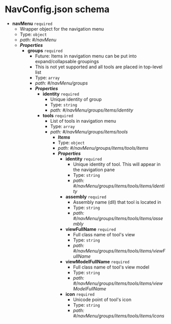# NavConfig.json schema

- <b id="#/navMenu">navMenu</b> `required`
    - Wrapper object for the navigation menu
    - Type: `object`
    - <i id="/navMenu">path: #/navMenu</i>
    - **_Properties_**
        - <b id="#/navMenu/groups">groups</b> `required`
            - Future: Items in navigation menu can be put into expand/collapsable groupings
            - This is not yet supported and all tools are placed in top-level list
            - Type: `array`
            - <i id="/navMenu/groups">path: #/navMenu/groups</i>
            - **_Properties_**
                - <b id="#/navMenu/groups/items/identity">identity</b> `required`
                    - Unique identity of group
                    - Type: `string`
                    - <i id="/navMenu/groups/items/identity">path: #/navMenu/groups/items/identity</i>
                - <b id="#/navMenu/groups/items/tools">tools</b> `required`
                    - List of tools in navigation menu
                    - Type: `array`
                    - <i id="/navMenu/groups/items/tools">path: #/navMenu/groups/items/tools</i>
                        - **_Items_**
                        - Type: `object`
                        - <i id="/navMenu/groups/items/tools/items">path: #/navMenu/groups/items/tools/items</i>
                        - **_Properties_**
                            - <b id="#/navMenu/groups/items/tools/items/identity">identity</b> `required`
                                - Unique identity of tool.  This will appear in the navigation pane
                                - Type: `string`
                                - <i id="/navMenu/groups/items/tools/items/identity">path: #/navMenu/groups/items/tools/items/identity</i>
                            - <b id="#/navMenu/groups/items/tools/items/assembly">assembly</b> `required`
                                - Assembly name (dll) that tool is located in
                                - Type: `string`
                                - <i id="/navMenu/groups/items/tools/items/assembly">path: #/navMenu/groups/items/tools/items/assembly</i>
                            - <b id="#/navMenu/groups/items/tools/items/viewFullName">viewFullName</b> `required`
                                - Full class name of tool's view
                                - Type: `string`
                                - <i id="/navMenu/groups/items/tools/items/viewFullName">path: #/navMenu/groups/items/tools/items/viewFullName</i>
                            - <b id="#/navMenu/groups/items/tools/items/viewModelFullName">viewModelFullName</b> `required`
                                - Full class name of tool's view model
                                - Type: `string`
                                - <i id="/navMenu/groups/items/tools/items/viewModelFullName">path: #/navMenu/groups/items/tools/items/viewModelFullName</i>
                            - <b id="#/navMenu/groups/items/tools/items/icon">icon</b> `required`
                                - Unicode point of tool's icon
                                - Type: `string`
                                - <i id="/navMenu/groups/items/tools/items/icon">path: #/navMenu/groups/items/tools/items/icons</i>